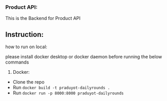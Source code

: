### Product API:

This is the Backend for Product API
## Instruction:

how to run on local:

please install docker desktop or docker daemon before running the below commands

1) Docker:
- Clone the repo
- Run ```docker build -t praduyot-dailyrounds .```
- Run ```docker run -p 8000:8000 praduyot-dailyrounds```
